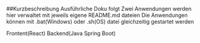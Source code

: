 ##Kurzbeschreibung
Ausführliche Doku folgt
Zwei Anwendungen werden hier verwaltet mit jeweils eigene README.md dateien
Die Anwendungen können mit .bat(Windows) oder .sh(OS) datei gleichzeitig gestartet werden

Frontent(React)
Backend(Java Spring Boot)
##
